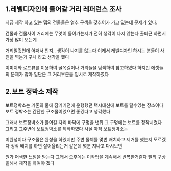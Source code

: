 ## 1.레벨디자인에 들어갈 거리 레퍼런스 조사
지금 제작 하고 있는 맵의 건물들은 얼추 구색을 갖추어가 가고 있는데 문제가 있다.

건물과 건물사이 거리에는 무엇이 들어가는지가 전혀 생각이 나지 않는다 출퇴근 하면서 가장 많이 보는게

거리일것인데 어째서 인지.. 생각이 나지를 않는다 이래서 레벨디자인 하시는 분들이 사진을 찍는거 구나 라고 생각을 했다 

이미지와 로드뷰를 이용하여 골목길이나 거리들을 탐색하여 참고하였다 하지만 에셋들의 문제가 많아 일단은 그 거리부분을 임시로 제작하였다

## 2.보트 정박소 제작

보트정박소는 기존의 물에 잠기기전에 운행했던 택시대신에 보트를 탈수있는 장소이다 보트 정박소는 간단한 구조물이었으면 좋겠다고 생각했다 

그래서 보트정박소가 들어갈 자리 바닥에 구멍을 낸뒤 그 구멍에는 보트를 정착시켰다 그리고 그주변에 보트정박소를 제작하였다 사실 아직 보트정박소는

미완성이다 구조물은 완성을 하였지만 주변 물체를 몇번 배치하고 제거를 했는지 모르겠다 정작 배치를 하면 잘어울리는거 같은데 몇분 지나고 다시보면

뭔가 어색한 느낌을 받는다 그래서 오후에는 이작업을 계속해서 반복한거같다 빨리 구상을해서 제작을 하여야 겠다
